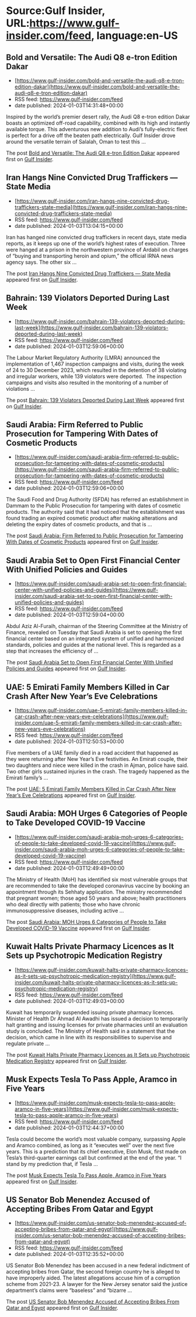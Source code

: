 # Source:Gulf Insider, URL:https://www.gulf-insider.com/feed, language:en-US

## Bold and Versatile: The Audi Q8 e-tron Edition Dakar
 - [https://www.gulf-insider.com/bold-and-versatile-the-audi-q8-e-tron-edition-dakar](https://www.gulf-insider.com/bold-and-versatile-the-audi-q8-e-tron-edition-dakar)
 - RSS feed: https://www.gulf-insider.com/feed
 - date published: 2024-01-03T14:31:48+00:00

<p>Inspired by the world’s premier desert rally, the Audi Q8 e-tron edition Dakar boasts an optimized off-road capability, combined with its high and instantly available torque. This adventurous new addition to Audi&#8217;s fully-electric fleet is perfect for a drive off the beaten path electrically. Gulf Insider drove around the versatile terrain of Salalah, Oman to test this &#8230;</p>
<p>The post <a href="https://www.gulf-insider.com/bold-and-versatile-the-audi-q8-e-tron-edition-dakar/">Bold and Versatile: The Audi Q8 e-tron Edition Dakar</a> appeared first on <a href="https://www.gulf-insider.com">Gulf Insider</a>.</p>

## Iran Hangs Nine Convicted Drug Traffickers — State Media
 - [https://www.gulf-insider.com/iran-hangs-nine-convicted-drug-traffickers-state-media](https://www.gulf-insider.com/iran-hangs-nine-convicted-drug-traffickers-state-media)
 - RSS feed: https://www.gulf-insider.com/feed
 - date published: 2024-01-03T13:04:15+00:00

<p>Iran has hanged nine convicted drug traffickers in recent days, state media reports, as it keeps up one of the world’s highest rates of execution. Three were hanged at a prison in the northwestern province of Ardabil on charges of “buying and transporting heroin and opium,” the official IRNA news agency says. The other six &#8230;</p>
<p>The post <a href="https://www.gulf-insider.com/iran-hangs-nine-convicted-drug-traffickers-state-media/">Iran Hangs Nine Convicted Drug Traffickers — State Media</a> appeared first on <a href="https://www.gulf-insider.com">Gulf Insider</a>.</p>

## Bahrain: 139 Violators Deported During Last Week
 - [https://www.gulf-insider.com/bahrain-139-violators-deported-during-last-week](https://www.gulf-insider.com/bahrain-139-violators-deported-during-last-week)
 - RSS feed: https://www.gulf-insider.com/feed
 - date published: 2024-01-03T12:59:06+00:00

<p>The Labour Market Regulatory Authority (LMRA) announced the implementation of 1,467 inspection campaigns and visits, during the week of 24 to 30 December 2023, which resulted in the detention of 38 violating and irregular workers, while 139 violators were deported. &#160;The inspection campaigns and visits also resulted in the monitoring of a number of violations &#8230;</p>
<p>The post <a href="https://www.gulf-insider.com/bahrain-139-violators-deported-during-last-week/">Bahrain: 139 Violators Deported During Last Week</a> appeared first on <a href="https://www.gulf-insider.com">Gulf Insider</a>.</p>

## Saudi Arabia: Firm Referred to Public Prosecution for Tampering With Dates of Cosmetic Products
 - [https://www.gulf-insider.com/saudi-arabia-firm-referred-to-public-prosecution-for-tampering-with-dates-of-cosmetic-products](https://www.gulf-insider.com/saudi-arabia-firm-referred-to-public-prosecution-for-tampering-with-dates-of-cosmetic-products)
 - RSS feed: https://www.gulf-insider.com/feed
 - date published: 2024-01-03T12:59:06+00:00

<p>The Saudi Food and Drug Authority (SFDA) has referred an establishment in Dammam to the Public Prosecution for tampering with dates of cosmetic products. The authority said that it had noticed that the establishment was found trading an expired cosmetic product after making alterations and deleting the expiry dates of cosmetic products, and that is &#8230;</p>
<p>The post <a href="https://www.gulf-insider.com/saudi-arabia-firm-referred-to-public-prosecution-for-tampering-with-dates-of-cosmetic-products/">Saudi Arabia: Firm Referred to Public Prosecution for Tampering With Dates of Cosmetic Products</a> appeared first on <a href="https://www.gulf-insider.com">Gulf Insider</a>.</p>

## Saudi Arabia Set to Open First Financial Center With Unified Policies and Guides
 - [https://www.gulf-insider.com/saudi-arabia-set-to-open-first-financial-center-with-unified-policies-and-guides](https://www.gulf-insider.com/saudi-arabia-set-to-open-first-financial-center-with-unified-policies-and-guides)
 - RSS feed: https://www.gulf-insider.com/feed
 - date published: 2024-01-03T12:59:04+00:00

<p>Abdul Aziz Al-Furaih, chairman of the Steering Committee at the Ministry of Finance, revealed on Tuesday that Saudi Arabia is set to opening the first financial center based on an integrated system of unified and harmonized standards, policies and guides at the national level. This is regarded as a step that increases the efficiency of &#8230;</p>
<p>The post <a href="https://www.gulf-insider.com/saudi-arabia-set-to-open-first-financial-center-with-unified-policies-and-guides/">Saudi Arabia Set to Open First Financial Center With Unified Policies and Guides</a> appeared first on <a href="https://www.gulf-insider.com">Gulf Insider</a>.</p>

## UAE: 5 Emirati Family Members Killed in Car Crash After New Year’s Eve Celebrations
 - [https://www.gulf-insider.com/uae-5-emirati-family-members-killed-in-car-crash-after-new-years-eve-celebrations](https://www.gulf-insider.com/uae-5-emirati-family-members-killed-in-car-crash-after-new-years-eve-celebrations)
 - RSS feed: https://www.gulf-insider.com/feed
 - date published: 2024-01-03T12:50:53+00:00

<p>Five members of a UAE family died in a road accident that happened as they were returning after New Year&#8217;s Eve festivities. An Emirati couple, their two daughters and niece were killed in the crash in Ajman, police have said. Two other girls sustained injuries in the crash. The tragedy happened as the Emirati family&#8217;s &#8230;</p>
<p>The post <a href="https://www.gulf-insider.com/uae-5-emirati-family-members-killed-in-car-crash-after-new-years-eve-celebrations/">UAE: 5 Emirati Family Members Killed in Car Crash After New Year’s Eve Celebrations</a> appeared first on <a href="https://www.gulf-insider.com">Gulf Insider</a>.</p>

## Saudi Arabia: MOH Urges 6 Categories of People to Take Developed COVID-19 Vaccine
 - [https://www.gulf-insider.com/saudi-arabia-moh-urges-6-categories-of-people-to-take-developed-covid-19-vaccine](https://www.gulf-insider.com/saudi-arabia-moh-urges-6-categories-of-people-to-take-developed-covid-19-vaccine)
 - RSS feed: https://www.gulf-insider.com/feed
 - date published: 2024-01-03T12:49:49+00:00

<p>The Ministry of Health (MoH) has identified six most vulnerable groups that are recommended to take the developed coronavirus vaccine by booking an appointment through its Sehhaty application. The ministry recommended that pregnant women; those aged 50 years and above; health practitioners who deal directly with patients; those who have chronic immunosuppressive diseases, including active &#8230;</p>
<p>The post <a href="https://www.gulf-insider.com/saudi-arabia-moh-urges-6-categories-of-people-to-take-developed-covid-19-vaccine/">Saudi Arabia: MOH Urges 6 Categories of People to Take Developed COVID-19 Vaccine</a> appeared first on <a href="https://www.gulf-insider.com">Gulf Insider</a>.</p>

## Kuwait Halts Private Pharmacy Licences as It Sets up Psychotropic Medication Registry
 - [https://www.gulf-insider.com/kuwait-halts-private-pharmacy-licences-as-it-sets-up-psychotropic-medication-registry](https://www.gulf-insider.com/kuwait-halts-private-pharmacy-licences-as-it-sets-up-psychotropic-medication-registry)
 - RSS feed: https://www.gulf-insider.com/feed
 - date published: 2024-01-03T12:49:03+00:00

<p>Kuwait has temporarily suspended issuing private pharmacy licences. Minister of Health Dr Ahmad Al Awadhi has issued a decision to temporarily halt granting and issuing licenses for private pharmacies until an evaluation study is concluded. The Ministry of Health said in a statement that the decision, which came in line with its responsibilities to supervise and regulate private &#8230;</p>
<p>The post <a href="https://www.gulf-insider.com/kuwait-halts-private-pharmacy-licences-as-it-sets-up-psychotropic-medication-registry/">Kuwait Halts Private Pharmacy Licences as It Sets up Psychotropic Medication Registry</a> appeared first on <a href="https://www.gulf-insider.com">Gulf Insider</a>.</p>

## Musk Expects Tesla To Pass Apple, Aramco in Five Years
 - [https://www.gulf-insider.com/musk-expects-tesla-to-pass-apple-aramco-in-five-years](https://www.gulf-insider.com/musk-expects-tesla-to-pass-apple-aramco-in-five-years)
 - RSS feed: https://www.gulf-insider.com/feed
 - date published: 2024-01-03T12:44:37+00:00

<p>Tesla could become the world’s most valuable company, surpassing Apple and Aramco combined, as long as it “executes well” over the next five years. This is a prediction that its chief executive, Elon Musk, first made on Tesla’s third-quarter earnings call but confirmed at the end of the year. “I stand by my prediction that, if Tesla &#8230;</p>
<p>The post <a href="https://www.gulf-insider.com/musk-expects-tesla-to-pass-apple-aramco-in-five-years/">Musk Expects Tesla To Pass Apple, Aramco in Five Years</a> appeared first on <a href="https://www.gulf-insider.com">Gulf Insider</a>.</p>

## US Senator Bob Menendez Accused of Accepting Bribes From Qatar and Egypt
 - [https://www.gulf-insider.com/us-senator-bob-menendez-accused-of-accepting-bribes-from-qatar-and-egypt](https://www.gulf-insider.com/us-senator-bob-menendez-accused-of-accepting-bribes-from-qatar-and-egypt)
 - RSS feed: https://www.gulf-insider.com/feed
 - date published: 2024-01-03T12:35:52+00:00

<p>US Senator Bob Menendez has been accused in a new federal indictment of accepting bribes from Qatar, the second foreign country he is alleged to have improperly aided. The latest allegations accuse him of a corruption scheme from 2021-23. A lawyer for the New Jersey senator said the justice department&#8217;s claims were &#8220;baseless&#8221; and &#8220;bizarre &#8230;</p>
<p>The post <a href="https://www.gulf-insider.com/us-senator-bob-menendez-accused-of-accepting-bribes-from-qatar-and-egypt/">US Senator Bob Menendez Accused of Accepting Bribes From Qatar and Egypt</a> appeared first on <a href="https://www.gulf-insider.com">Gulf Insider</a>.</p>

